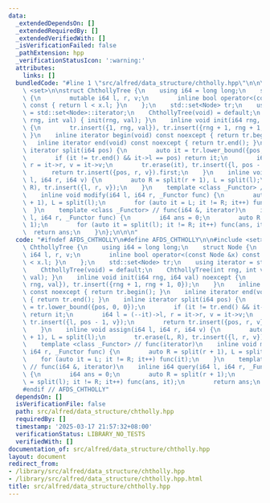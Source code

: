 ```yaml
---
data:
  _extendedDependsOn: []
  _extendedRequiredBy: []
  _extendedVerifiedWith: []
  _isVerificationFailed: false
  _pathExtension: hpp
  _verificationStatusIcon: ':warning:'
  attributes:
    links: []
  bundledCode: "#line 1 \"src/alfred/data_structure/chtholly.hpp\"\n\n\n\n#include\
    \ <set>\n\nstruct ChthollyTree {\n    using i64 = long long;\n    struct Node\
    \ {\n        mutable i64 l, r, v;\n        inline bool operator<(const Node &x)\
    \ const { return l < x.l; }\n    };\n    std::set<Node> tr;\n    using iterator\
    \ = std::set<Node>::iterator;\n    ChthollyTree(void) = default;\n    ChthollyTree(int\
    \ rng, int val) { init(rng, val); }\n    inline void init(i64 rng, i64 val) noexcept\
    \ {\n        tr.insert({1, rng, val}), tr.insert({rng + 1, rng + 1, 0});\n   \
    \ }\n    inline iterator begin(void) const noexcept { return tr.begin(); }\n \
    \   inline iterator end(void) const noexcept { return tr.end(); }\n    inline\
    \ iterator split(i64 pos) {\n        auto it = tr.lower_bound({pos, 0, 0});\n\
    \        if (it != tr.end() && it->l == pos) return it;\n        i64 l = (--it)->l,\
    \ r = it->r, v = it->v;\n        tr.erase(it), tr.insert({l, pos - 1, v});\n \
    \       return tr.insert({pos, r, v}).first;\n    }\n    inline void assign(i64\
    \ l, i64 r, i64 v) {\n        auto R = split(r + 1), L = split(l);\n        tr.erase(L,\
    \ R), tr.insert({l, r, v});\n    }\n    template <class _Functor> // func(iterator)\n\
    \    inline void modify(i64 l, i64 r, _Functor func) {\n        auto R = split(r\
    \ + 1), L = split(l);\n        for (auto it = L; it != R; it++) func(it);\n  \
    \  }\n    template <class _Functor> // func(i64 &, iterator)\n    inline i64 query(i64\
    \ l, i64 r, _Functor func) {\n        i64 ans = 0;\n        auto R = split(r +\
    \ 1);\n        for (auto it = split(l); it != R; it++) func(ans, it);\n      \
    \  return ans;\n    }\n};\n\n\n"
  code: "#ifndef AFDS_CHTHOLLY\n#define AFDS_CHTHOLLY\n\n#include <set>\n\nstruct\
    \ ChthollyTree {\n    using i64 = long long;\n    struct Node {\n        mutable\
    \ i64 l, r, v;\n        inline bool operator<(const Node &x) const { return l\
    \ < x.l; }\n    };\n    std::set<Node> tr;\n    using iterator = std::set<Node>::iterator;\n\
    \    ChthollyTree(void) = default;\n    ChthollyTree(int rng, int val) { init(rng,\
    \ val); }\n    inline void init(i64 rng, i64 val) noexcept {\n        tr.insert({1,\
    \ rng, val}), tr.insert({rng + 1, rng + 1, 0});\n    }\n    inline iterator begin(void)\
    \ const noexcept { return tr.begin(); }\n    inline iterator end(void) const noexcept\
    \ { return tr.end(); }\n    inline iterator split(i64 pos) {\n        auto it\
    \ = tr.lower_bound({pos, 0, 0});\n        if (it != tr.end() && it->l == pos)\
    \ return it;\n        i64 l = (--it)->l, r = it->r, v = it->v;\n        tr.erase(it),\
    \ tr.insert({l, pos - 1, v});\n        return tr.insert({pos, r, v}).first;\n\
    \    }\n    inline void assign(i64 l, i64 r, i64 v) {\n        auto R = split(r\
    \ + 1), L = split(l);\n        tr.erase(L, R), tr.insert({l, r, v});\n    }\n\
    \    template <class _Functor> // func(iterator)\n    inline void modify(i64 l,\
    \ i64 r, _Functor func) {\n        auto R = split(r + 1), L = split(l);\n    \
    \    for (auto it = L; it != R; it++) func(it);\n    }\n    template <class _Functor>\
    \ // func(i64 &, iterator)\n    inline i64 query(i64 l, i64 r, _Functor func)\
    \ {\n        i64 ans = 0;\n        auto R = split(r + 1);\n        for (auto it\
    \ = split(l); it != R; it++) func(ans, it);\n        return ans;\n    }\n};\n\n\
    #endif // AFDS_CHTHOLLY"
  dependsOn: []
  isVerificationFile: false
  path: src/alfred/data_structure/chtholly.hpp
  requiredBy: []
  timestamp: '2025-03-17 21:57:32+08:00'
  verificationStatus: LIBRARY_NO_TESTS
  verifiedWith: []
documentation_of: src/alfred/data_structure/chtholly.hpp
layout: document
redirect_from:
- /library/src/alfred/data_structure/chtholly.hpp
- /library/src/alfred/data_structure/chtholly.hpp.html
title: src/alfred/data_structure/chtholly.hpp
---
```

